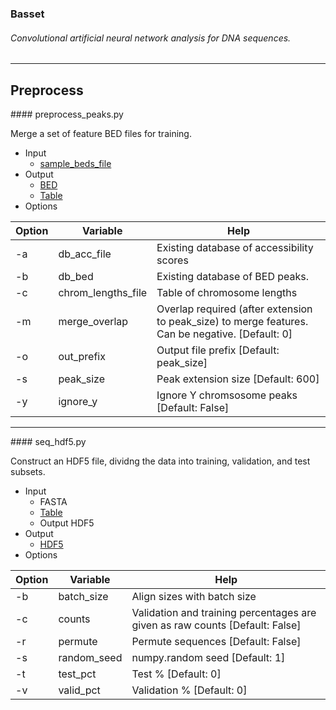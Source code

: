### Basset
###### Convolutional artificial neural network analysis for DNA sequences.
--------------------------------------------------------------------------------
## Preprocess

<a name="preprocess_peaks.py"/>
#### preprocess_peaks.py

Merge a set of feature BED files for training.

- Input
  - [sample_beds_file](../docs/file_specs.md#bed)
- Output
  - [BED](../docs/file_specs.md#bed)
  - [Table](../docs/file_specs.md#table)
- Options

| Option | Variable | Help |
| --- | --- | --- |
| -a | db_acc_file | Existing database of accessibility scores |
| -b | db_bed | Existing database of BED peaks. |
| -c |chrom_lengths_file | Table of chromosome lengths |
| -m | merge_overlap | Overlap required (after extension to peak_size) to merge features. Can be negative. [Default: 0] |
| -o | out_prefix | Output file prefix [Default: peak_size] |
| -s | peak_size | Peak extension size [Default: 600] |
| -y | ignore_y | Ignore Y chromsosome peaks [Default: False] |


--------------------------------------------------------------------------------
<a name="seq_hdf5.py"/>
#### seq_hdf5.py

Construct an HDF5 file, dividng the data into training, validation, and test subsets.

- Input
  - FASTA
  - [Table](../docs/file_specs.md#table)
  - Output HDF5
- Output
  - [HDF5](../docs/file_specs.md#hdf5)
- Options

| Option | Variable | Help |
| --- | --- | --- |
| -b | batch_size | Align sizes with batch size |
| -c | counts | Validation and training percentages are given as raw counts [Default: False] |
| -r | permute | Permute sequences [Default: False] |
| -s | random_seed | numpy.random seed [Default: 1] |
| -t | test_pct | Test % [Default: 0] |
| -v | valid_pct | Validation % [Default: 0] |
